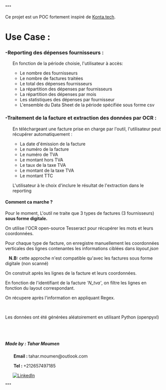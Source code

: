 """

Ce projet est un POC fortement inspiré de [Konta.tech](https://konta.tech/).

<h1>Use Case :</h1>

<h3>-Reporting des dépenses fournisseurs : </h3>
<ul>
     <p>En fonction de la période choisie, l'utilisateur à accès:<p>
<ul>
  <li>Le nombre des fournisseurs</li>
  <li>Le nombre de factures traitées</li>
  <li>Le total des dépenses fournisseurs</li>
  <li>La répartition des dépenses par fournisseurs</li>
  <li>La répartition des dépenses par mois</li>
  <li>Les statistiques des dépenses par fournisseur</li>
  <li>L'ensemble du Data Sheet de la période spécifiée sous forme csv
</ul>
</ul>
<h3>-Traitement de la facture et extraction des données par OCR  : </h3>
<ul>
<p> En téléchargeant une facture prise en charge par l'outil, l'utilisateur peut récupérer automatiquement :
<ul>
  <li>La date d'émission de la facture</li>
  <li>Le numéro de la facture</li>
  <li>Le numéro de TVA</li>
  <li>Le montant hors TVA</li>
  <li>Le taux de la taxe TVA</li>
  <li>Le montant de la taxe TVA</li>
  <li>Le montant TTC</li>
</ul>
<p>L'utilisateur à le choix d'inclure le résultat de l'extraction dans le reporting </p>
</ul>


<h4>Comment ca marche ?</h4>

<p>Pour le moment, L'outil ne traite que 3 types de factures (3 fournisseurs) <strong>sous forme digitale.</strong></p>
<p> On utilise l'OCR open-source Tesseract pour récupérer les mots et leurs coordonnées.</p> 

<p>Pour chaque type de facture, on enregistre manuellement les coordonnées verticales des lignes contenantes les informations ciblées dans <em>layout.json </em> </p>

<p>   &nbsp;&nbsp;&nbsp;<strong>N.B:</strong> cette approche n'est compatible qu'avec les factures sous forme digitale (non scanné)</p>


<p>On construit après les lignes de la facture et leurs coordonnées.</p>
<p>En fonction de l'identifiant de la facture <em>'N_tva'</em>, on filtre les lignes en fonction du layout correspondant.</p>
On récupere après l'information en appliquant Regex. </p>

<br>
<p> Les données ont été générées aléatoirement en utilisant Python (openpyxl)</p>

<br>
<br>

<h5>Made by : <strong> Tahar Moumen </strong> </h5>
<p>&nbsp;&nbsp;&nbsp;&nbsp;&nbsp;&nbsp;<strong> Email : </strong> tahar.moumen@outlook.com </p>
<p>&nbsp;&nbsp;&nbsp;&nbsp;&nbsp;&nbsp;<strong> Tel : </strong> +212657497185 </p>

&nbsp;&nbsp;&nbsp;&nbsp;&nbsp;&nbsp;[![LinkedIn](https://img.shields.io/badge/linkedin-%230077B5.svg?style=for-the-badge&logo=linkedin&logoColor=white)](https://www.linkedin.com/in/tahar-moumen/)





"""
